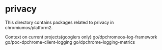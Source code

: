 # privacy

This directory contains packages related to privacy in chromiumos/platform2.

Context on current projects(googlers only)
 go/dpchromeos-log-framework
 go/poc-dpchrome-client-logging
 go/dpchrome-logging-metrics
